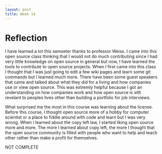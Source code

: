 ```yaml
---
layout: post
title: Week 14
---
```


# Reflection
I have learned a lot this semseter thanks to professor Weiss. I came into this open source class thinking that I would not do much
contributing since I had very little knowledge on open source in general but now, I have learned the tools to contribute to 
open source projects. When I first came into this class I thought that I was just going to edit a few wiki pages and learn some git commands
but I learned much more. There have been some guest speakers that came and talked about what they did for a living and how companies use or view 
open source. This was extremly helpful because I got an understanding on how companies work and how open source is sitll revelant to peoples lives
other than building a portfolio for job interviews. 

What surprised me the most in this course was learning about the license. Before this course, I thought open source more of a hobby for
computer scientist or a place to fiddle around with code and learn but I was very wrong. When I learned about the copy left law, I started liking open source
more and more. The more I learned about copy left, the more I thought that the open source community is filled with people who want to help and teach other rather than
make a profit for themselves. 



NOT COMPLETE

